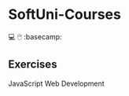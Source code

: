 # SoftUni-Courses

:computer:
:computer_mouse:
:basecamp:

## Exercises

JavaScript Web Development
